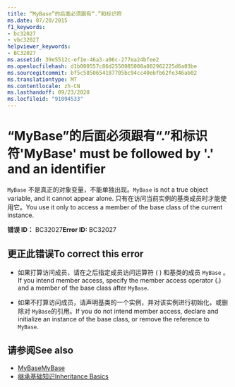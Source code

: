 ```yaml
---
title: “MyBase”的后面必须跟有“.”和标识符
ms.date: 07/20/2015
f1_keywords:
- bc32027
- vbc32027
helpviewer_keywords:
- BC32027
ms.assetid: 39e5512c-ef1e-46a3-a96c-277ea24bfee2
ms.openlocfilehash: d1b000557c86d2550085008a002962225d6a03be
ms.sourcegitcommit: bf5c5850654187705bc94cc40ebfb62fe346ab02
ms.translationtype: MT
ms.contentlocale: zh-CN
ms.lasthandoff: 09/23/2020
ms.locfileid: "91094533"
---
```

# <a name="mybase-must-be-followed-by--and-an-identifier"></a><span data-ttu-id="3624d-102">“MyBase”的后面必须跟有“.”和标识符</span><span class="sxs-lookup"><span data-stu-id="3624d-102">'MyBase' must be followed by '.' and an identifier</span></span>

<span data-ttu-id="3624d-103">`MyBase` 不是真正的对象变量，不能单独出现。</span><span class="sxs-lookup"><span data-stu-id="3624d-103">`MyBase` is not a true object variable, and it cannot appear alone.</span></span> <span data-ttu-id="3624d-104">只有在访问当前实例的基类成员时才能使用它。</span><span class="sxs-lookup"><span data-stu-id="3624d-104">You use it only to access a member of the base class of the current instance.</span></span>  
  
 <span data-ttu-id="3624d-105">**错误 ID：** BC32027</span><span class="sxs-lookup"><span data-stu-id="3624d-105">**Error ID:** BC32027</span></span>  
  
## <a name="to-correct-this-error"></a><span data-ttu-id="3624d-106">更正此错误</span><span class="sxs-lookup"><span data-stu-id="3624d-106">To correct this error</span></span>  
  
- <span data-ttu-id="3624d-107">如果打算访问成员，请在之后指定成员访问运算符 ( ) 和基类的成员 `MyBase` 。</span><span class="sxs-lookup"><span data-stu-id="3624d-107">If you intend member access, specify the member access operator (.) and a member of the base class after `MyBase`.</span></span>  
  
- <span data-ttu-id="3624d-108">如果不打算访问成员，请声明基类的一个实例，并对该实例进行初始化，或删除对 `MyBase`的引用。</span><span class="sxs-lookup"><span data-stu-id="3624d-108">If you do not intend member access, declare and initialize an instance of the base class, or remove the reference to `MyBase`.</span></span>  
  
## <a name="see-also"></a><span data-ttu-id="3624d-109">请参阅</span><span class="sxs-lookup"><span data-stu-id="3624d-109">See also</span></span>

- [<span data-ttu-id="3624d-110">MyBase</span><span class="sxs-lookup"><span data-stu-id="3624d-110">MyBase</span></span>](../programming-guide/program-structure/me-my-mybase-and-myclass.md#mybase)
- [<span data-ttu-id="3624d-111">继承基础知识</span><span class="sxs-lookup"><span data-stu-id="3624d-111">Inheritance Basics</span></span>](../programming-guide/language-features/objects-and-classes/inheritance-basics.md)
